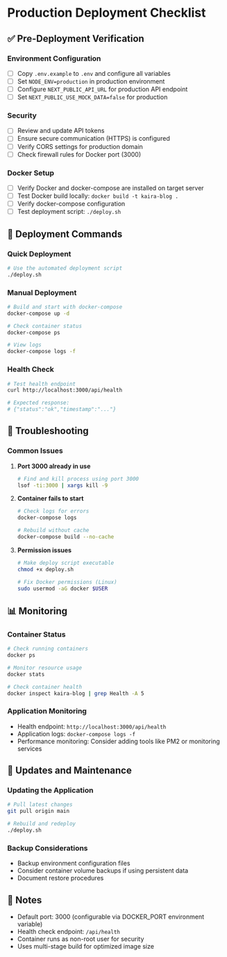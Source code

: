 # Production Deployment Checklist

## ✅ Pre-Deployment Verification

### Environment Configuration
- [ ] Copy `.env.example` to `.env` and configure all variables
- [ ] Set `NODE_ENV=production` in production environment
- [ ] Configure `NEXT_PUBLIC_API_URL` for production API endpoint
- [ ] Set `NEXT_PUBLIC_USE_MOCK_DATA=false` for production

### Security
- [ ] Review and update API tokens
- [ ] Ensure secure communication (HTTPS) is configured
- [ ] Verify CORS settings for production domain
- [ ] Check firewall rules for Docker port (3000)

### Docker Setup
- [ ] Verify Docker and docker-compose are installed on target server
- [ ] Test Docker build locally: `docker build -t kaira-blog .`
- [ ] Verify docker-compose configuration
- [ ] Test deployment script: `./deploy.sh`

## 🚀 Deployment Commands

### Quick Deployment
```bash
# Use the automated deployment script
./deploy.sh
```

### Manual Deployment
```bash
# Build and start with docker-compose
docker-compose up -d

# Check container status
docker-compose ps

# View logs
docker-compose logs -f
```

### Health Check
```bash
# Test health endpoint
curl http://localhost:3000/api/health

# Expected response:
# {"status":"ok","timestamp":"..."}
```

## 🔧 Troubleshooting

### Common Issues
1. **Port 3000 already in use**
   ```bash
   # Find and kill process using port 3000
   lsof -ti:3000 | xargs kill -9
   ```

2. **Container fails to start**
   ```bash
   # Check logs for errors
   docker-compose logs
   
   # Rebuild without cache
   docker-compose build --no-cache
   ```

3. **Permission issues**
   ```bash
   # Make deploy script executable
   chmod +x deploy.sh
   
   # Fix Docker permissions (Linux)
   sudo usermod -aG docker $USER
   ```

## 📊 Monitoring

### Container Status
```bash
# Check running containers
docker ps

# Monitor resource usage
docker stats

# Check container health
docker inspect kaira-blog | grep Health -A 5
```

### Application Monitoring
- Health endpoint: `http://localhost:3000/api/health`
- Application logs: `docker-compose logs -f`
- Performance monitoring: Consider adding tools like PM2 or monitoring services

## 🔄 Updates and Maintenance

### Updating the Application
```bash
# Pull latest changes
git pull origin main

# Rebuild and redeploy
./deploy.sh
```

### Backup Considerations
- Backup environment configuration files
- Consider container volume backups if using persistent data
- Document restore procedures

## 📝 Notes
- Default port: 3000 (configurable via DOCKER_PORT environment variable)
- Health check endpoint: `/api/health`
- Container runs as non-root user for security
- Uses multi-stage build for optimized image size
